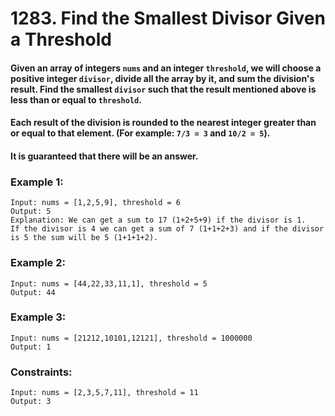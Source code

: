 # 1283. Find the Smallest Divisor Given a Threshold

#### Given an array of integers `nums` and an integer `threshold`, we will choose a positive integer `divisor`, divide all the array by it, and sum the division's result. Find the smallest `divisor` such that the result mentioned above is less than or equal to `threshold`.

#### Each result of the division is rounded to the nearest integer greater than or equal to that element. (For example: `7/3 = 3` and `10/2 = 5`).
#### It is guaranteed that there will be an answer.

### Example 1:

```
Input: nums = [1,2,5,9], threshold = 6
Output: 5
Explanation: We can get a sum to 17 (1+2+5+9) if the divisor is 1. 
If the divisor is 4 we can get a sum of 7 (1+1+2+3) and if the divisor is 5 the sum will be 5 (1+1+1+2). 
```
### Example 2:

```
Input: nums = [44,22,33,11,1], threshold = 5
Output: 44
```

### Example 3:

```
Input: nums = [21212,10101,12121], threshold = 1000000
Output: 1
```

### Constraints:
```
Input: nums = [2,3,5,7,11], threshold = 11
Output: 3
```
